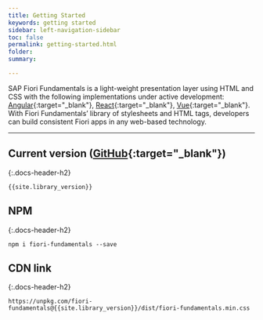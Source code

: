 ```yaml
---
title: Getting Started
keywords: getting started
sidebar: left-navigation-sidebar
toc: false
permalink: getting-started.html
folder:
summary:

---
```

 SAP Fiori Fundamentals is a light-weight presentation layer using HTML and CSS with the following implementations under active development: [Angular](https://sap.github.io/fundamental-ngx/){:target="_blank"}, [React](https://sap.github.io/fundamental-react/){:target="_blank"}, [Vue](https://sap.github.io/fundamental-vue/){:target="_blank"}. With Fiori Fundamentals’ library of stylesheets and HTML tags, developers can build consistent Fiori apps in any web-based technology.
 
<hr>

## Current version ([GitHub](https://github.com/SAP/fundamental/releases){:target="_blank"})
{:.docs-header-h2}

````
{{site.library_version}}
````

## NPM
{:.docs-header-h2}

````
npm i fiori-fundamentals --save
````

## CDN link
{:.docs-header-h2}

```
https://unpkg.com/fiori-fundamentals@{{site.library_version}}/dist/fiori-fundamentals.min.css
```